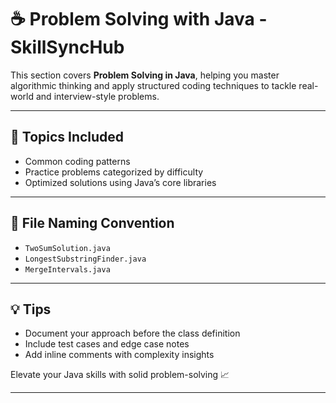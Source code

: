 # ☕ Problem Solving with Java - SkillSyncHub

This section covers **Problem Solving in Java**, helping you master algorithmic thinking and apply structured coding techniques to tackle real-world and interview-style problems.

---

## 📘 Topics Included
- Common coding patterns
- Practice problems categorized by difficulty
- Optimized solutions using Java’s core libraries

---

## 📁 File Naming Convention
- `TwoSumSolution.java`
- `LongestSubstringFinder.java`
- `MergeIntervals.java`

---

## 💡 Tips
- Document your approach before the class definition
- Include test cases and edge case notes
- Add inline comments with complexity insights

Elevate your Java skills with solid problem-solving 📈

---
